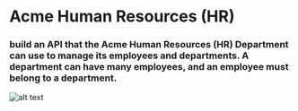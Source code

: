 #  Acme Human Resources (HR) 
###  build an API that the Acme Human Resources (HR) Department can use to manage its employees and departments. A department can have many employees, and an employee must belong to a department.
![alt text](db/img/image.png)

